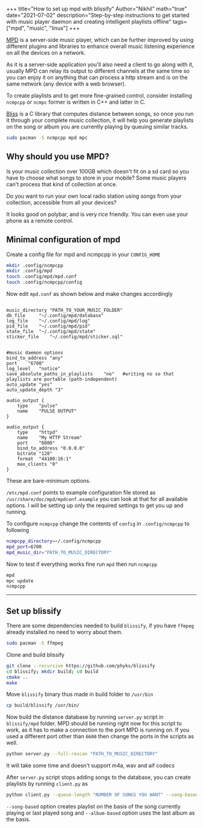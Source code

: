 +++
title="How to set up mpd with blissify"
Author="Nikhil"
math="true"
date="2021-07-02"
description="Step-by-step instructions to get started with music player daemon and creating intelligent playlists offline"
tags=["mpd", "music", "linux"]
+++


[MPD](https://github.com/MusicPlayerDaemon/MPD) is a server-side music player, which can be further improved by using different plugins and libraries to enhance overall music listening experience on all the devices on a network.

As it is a server-side application you'll also need a client to go along with it, usually MPD can relay its output to different channels at the same time so you can enjoy it on anything that can process a http stream and is on the same network (any device with a web browser). 

To create playlists and to get more fine-grained control, consider installing `ncmpcpp` or `ncmpc` former is written in C++ and latter in C.


[Bliss](https://github.com/Polochon-street/bliss) is a C library that computes distance between songs, so once you run it through your complete music collection, it will help you generate playlists on the song or album you are currently playing by queuing similar tracks.

```sh
sudo pacman -S ncmpcpp mpd mpc
```


## Why should you use MPD?

Is your music collection over 100GB which doesn't fit on a sd card so you have to choose what songs to store in your mobile? Some music players can't process that kind of collection at once.

Do you want to run your own local radio station using songs from your collection, accessible from all your devices?

It looks good on polybar, and is very rice friendly. You can even use your phone as a remote control.



## Minimal configuration of mpd

Create a config file for mpd and ncmpcpp in your `CONFIG_HOME`
```sh
mkdir .config/ncmpcpp
mkdir .config/mpd
touch .config/mpd/mpd.conf
touch .config/ncmpcpp/config
```

Now edit `mpd.conf`  as shown below and make changes accordingly

```text

music_directory	"PATH_TO_YOUR_MUSIC_FOLDER" 
db_file 	"~/.config/mpd/database"
log_file	"~/.config/mpd/log"
pid_file	"~/.config/mpd/pid"
state_file	"~/.config/mpd/state"
sticker_file	"~/.config/mpd/sticker.sql"


#music daemon options
bind_to_address	"any"
port	"6700"
log_level	"notice"
save_absolute_paths_in_playlists	"no"   #writing no so that playlists are portable (path-independent)
auto_update	"yes"
auto_update_depth "3"

audio_output {
	type	"pulse"
	name	"PULSE OUTPUT"
}

audio_output {
	type	"httpd"
	name	"My HTTP Stream"
	port	"8080"
	bind_to_address	"0.0.0.0"
	bitrate	"128"
	format	"44100:16:1"
	max_clients "0"
}

```



These are bare-minimum options.

`/etc/mpd.conf` points to example configuration file stored as `/usr/share/doc/mpd/mpdconf.example` you can look at that for all available options. I will be setting up only the required settings to get you up and running.



To configure `ncmpcpp` change the contents of `config` in `.config/ncmpcpp` to following
```sh
ncmpcpp_directory=~/.config/ncmpcpp
mpd_port=6700
mpd_music_dir="PATH_TO_MUSIC_DIRECTORY"
```


Now to test if everything works fine run `mpd` then run `ncmpcpp`
```sh
mpd
mpc update
ncmpcpp 
```

---


## Set up blissify

There are some dependencies needed to build `blissify`, if you have `ffmpeg` already installed no need to worry about them.
```sh
sudo pacman -S ffmpeg
```

Clone and build blissify
```sh
git clone --recursive https://github.com/phyks/blissify
cd blissify; mkdir build; cd build
cmake ..
make
```

Move `blissify` binary thus made in build folder to `/usr/bin`
```sh
cp build/blissify /usr/bin/
```


Now build the distance database by running `server.py` script in `blissify/mpd` folder. MPD should be running right now for this script to work, as it has to make a connection to the port MPD is running on. If you used a different port other than `6600` then change the ports in the scripts as well.

```sh
python server.py --full-rescan "PATH_TO_MUSIC_DIRECTORY"
```

It will take some time and doesn't support m4a, wav and aif codecs


After `server.py` script stops adding songs to the database, you can create playlists by running `client.py` as

```sh
python client.py --queue-length "NUMBER OF SONGS YOU WANT" --song-based
```

`--song-based` option creates playlist on the basis of the song currently playing or last played song and `--album-based` option uses the last album as the basis.

















